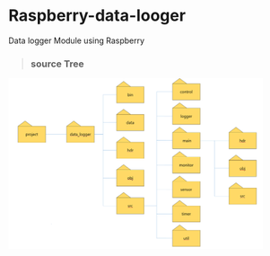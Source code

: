# Raspberry-data-looger

Data logger Module using Raspberry


> ### source Tree
<img src="./img/dir_tree.png" width=90%/>
